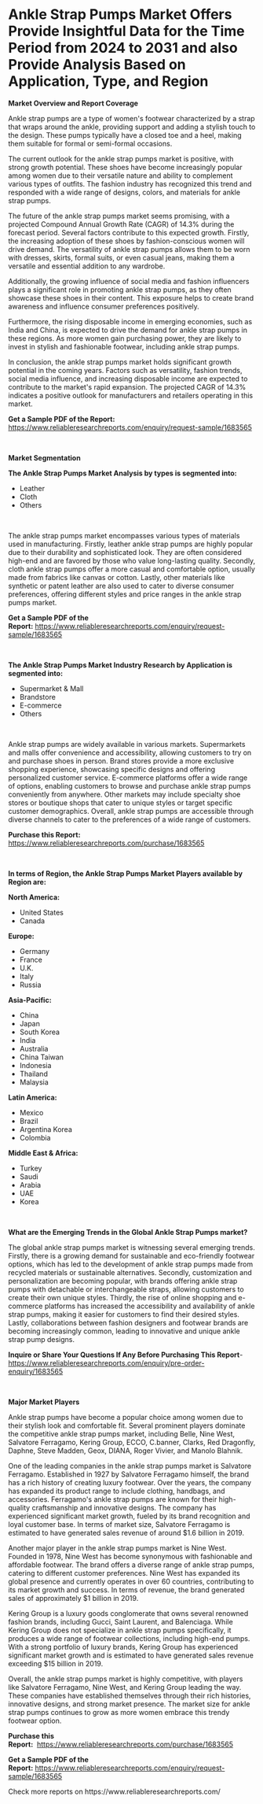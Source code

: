 <p><h1>Ankle Strap Pumps Market Offers Provide Insightful Data for the Time Period from 2024 to 2031 and also Provide Analysis Based on Application, Type, and Region</h1></p><p><strong>Market Overview and Report Coverage</strong></p>
<p><p>Ankle strap pumps are a type of women's footwear characterized by a strap that wraps around the ankle, providing support and adding a stylish touch to the design. These pumps typically have a closed toe and a heel, making them suitable for formal or semi-formal occasions.</p><p>The current outlook for the ankle strap pumps market is positive, with strong growth potential. These shoes have become increasingly popular among women due to their versatile nature and ability to complement various types of outfits. The fashion industry has recognized this trend and responded with a wide range of designs, colors, and materials for ankle strap pumps.</p><p>The future of the ankle strap pumps market seems promising, with a projected Compound Annual Growth Rate (CAGR) of 14.3% during the forecast period. Several factors contribute to this expected growth. Firstly, the increasing adoption of these shoes by fashion-conscious women will drive demand. The versatility of ankle strap pumps allows them to be worn with dresses, skirts, formal suits, or even casual jeans, making them a versatile and essential addition to any wardrobe.</p><p>Additionally, the growing influence of social media and fashion influencers plays a significant role in promoting ankle strap pumps, as they often showcase these shoes in their content. This exposure helps to create brand awareness and influence consumer preferences positively.</p><p>Furthermore, the rising disposable income in emerging economies, such as India and China, is expected to drive the demand for ankle strap pumps in these regions. As more women gain purchasing power, they are likely to invest in stylish and fashionable footwear, including ankle strap pumps.</p><p>In conclusion, the ankle strap pumps market holds significant growth potential in the coming years. Factors such as versatility, fashion trends, social media influence, and increasing disposable income are expected to contribute to the market's rapid expansion. The projected CAGR of 14.3% indicates a positive outlook for manufacturers and retailers operating in this market.</p></p>
<p><strong>Get a Sample PDF of the Report:</strong> <a href="https://www.reliableresearchreports.com/enquiry/request-sample/1683565">https://www.reliableresearchreports.com/enquiry/request-sample/1683565</a></p>
<p>&nbsp;</p>
<p><strong>Market Segmentation</strong></p>
<p><strong>The Ankle Strap Pumps Market Analysis by types is segmented into:</strong></p>
<p><ul><li>Leather</li><li>Cloth</li><li>Others</li></ul></p>
<p>&nbsp;</p>
<p><p>The ankle strap pumps market encompasses various types of materials used in manufacturing. Firstly, leather ankle strap pumps are highly popular due to their durability and sophisticated look. They are often considered high-end and are favored by those who value long-lasting quality. Secondly, cloth ankle strap pumps offer a more casual and comfortable option, usually made from fabrics like canvas or cotton. Lastly, other materials like synthetic or patent leather are also used to cater to diverse consumer preferences, offering different styles and price ranges in the ankle strap pumps market.</p></p>
<p><strong>Get a Sample PDF of the Report:</strong>&nbsp;<a href="https://www.reliableresearchreports.com/enquiry/request-sample/1683565">https://www.reliableresearchreports.com/enquiry/request-sample/1683565</a></p>
<p>&nbsp;</p>
<p><strong>The Ankle Strap Pumps Market Industry Research by Application is segmented into:</strong></p>
<p><ul><li>Supermarket & Mall</li><li>Brandstore</li><li>E-commerce</li><li>Others</li></ul></p>
<p>&nbsp;</p>
<p><p>Ankle strap pumps are widely available in various markets. Supermarkets and malls offer convenience and accessibility, allowing customers to try on and purchase shoes in person. Brand stores provide a more exclusive shopping experience, showcasing specific designs and offering personalized customer service. E-commerce platforms offer a wide range of options, enabling customers to browse and purchase ankle strap pumps conveniently from anywhere. Other markets may include specialty shoe stores or boutique shops that cater to unique styles or target specific customer demographics. Overall, ankle strap pumps are accessible through diverse channels to cater to the preferences of a wide range of customers.</p></p>
<p><strong>Purchase this Report:</strong>&nbsp; <a href="https://www.reliableresearchreports.com/purchase/1683565">https://www.reliableresearchreports.com/purchase/1683565</a></p>
<p>&nbsp;</p>
<p><strong>In terms of Region, the Ankle Strap Pumps Market Players available by Region are:</strong></p>
<p>
    <p> <strong> North America: </strong>
        <ul>
            <li>United States</li>
            <li>Canada</li>
        </ul>
        </p> 
    <p> <strong> Europe: </strong>
        <ul>
            <li>Germany</li>
            <li>France</li>
            <li>U.K.</li>
            <li>Italy</li>
            <li>Russia</li>
        </ul>
        </p> 
    <p> <strong> Asia-Pacific: </strong>
        <ul>
            <li>China</li>
            <li>Japan</li>
            <li>South Korea</li>
            <li>India</li>
            <li>Australia</li>
            <li>China Taiwan</li>
            <li>Indonesia</li>
            <li>Thailand</li>
            <li>Malaysia</li>
        </ul>
        </p> 
    <p> <strong> Latin America: </strong>
        <ul>
            <li>Mexico</li>
            <li>Brazil</li>
            <li>Argentina Korea</li>
            <li>Colombia</li>
        </ul>
        </p> 
    <p> <strong> Middle East & Africa: </strong>
        <ul>
            <li>Turkey</li>
            <li>Saudi</li>
            <li>Arabia</li>
            <li>UAE</li>
            <li>Korea</li>
        </ul>
    </p>
    </p>
<p>&nbsp;</p>
<p><strong>What are the Emerging Trends in the Global Ankle Strap Pumps market?</strong></p>
<p><p>The global ankle strap pumps market is witnessing several emerging trends. Firstly, there is a growing demand for sustainable and eco-friendly footwear options, which has led to the development of ankle strap pumps made from recycled materials or sustainable alternatives. Secondly, customization and personalization are becoming popular, with brands offering ankle strap pumps with detachable or interchangeable straps, allowing customers to create their own unique styles. Thirdly, the rise of online shopping and e-commerce platforms has increased the accessibility and availability of ankle strap pumps, making it easier for customers to find their desired styles. Lastly, collaborations between fashion designers and footwear brands are becoming increasingly common, leading to innovative and unique ankle strap pump designs.</p></p>
<p><strong>Inquire or Share Your Questions If Any Before Purchasing This Report</strong>- <a href="https://www.reliableresearchreports.com/enquiry/pre-order-enquiry/1683565">https://www.reliableresearchreports.com/enquiry/pre-order-enquiry/1683565</a></p>
<p>&nbsp;</p>
<p><strong>Major Market Players</strong></p>
<p><p>Ankle strap pumps have become a popular choice among women due to their stylish look and comfortable fit. Several prominent players dominate the competitive ankle strap pumps market, including Belle, Nine West, Salvatore Ferragamo, Kering Group, ECCO, C.banner, Clarks, Red Dragonfly, Daphne, Steve Madden, Geox, DIANA, Roger Vivier, and Manolo Blahnik.</p><p>One of the leading companies in the ankle strap pumps market is Salvatore Ferragamo. Established in 1927 by Salvatore Ferragamo himself, the brand has a rich history of creating luxury footwear. Over the years, the company has expanded its product range to include clothing, handbags, and accessories. Ferragamo's ankle strap pumps are known for their high-quality craftsmanship and innovative designs. The company has experienced significant market growth, fueled by its brand recognition and loyal customer base. In terms of market size, Salvatore Ferragamo is estimated to have generated sales revenue of around $1.6 billion in 2019.</p><p>Another major player in the ankle strap pumps market is Nine West. Founded in 1978, Nine West has become synonymous with fashionable and affordable footwear. The brand offers a diverse range of ankle strap pumps, catering to different customer preferences. Nine West has expanded its global presence and currently operates in over 60 countries, contributing to its market growth and success. In terms of revenue, the brand generated sales of approximately $1 billion in 2019.</p><p>Kering Group is a luxury goods conglomerate that owns several renowned fashion brands, including Gucci, Saint Laurent, and Balenciaga. While Kering Group does not specialize in ankle strap pumps specifically, it produces a wide range of footwear collections, including high-end pumps. With a strong portfolio of luxury brands, Kering Group has experienced significant market growth and is estimated to have generated sales revenue exceeding $15 billion in 2019.</p><p>Overall, the ankle strap pumps market is highly competitive, with players like Salvatore Ferragamo, Nine West, and Kering Group leading the way. These companies have established themselves through their rich histories, innovative designs, and strong market presence. The market size for ankle strap pumps continues to grow as more women embrace this trendy footwear option.</p></p>
<p><strong>Purchase this Report:</strong>&nbsp;&nbsp;<a href="https://www.reliableresearchreports.com/purchase/1683565">https://www.reliableresearchreports.com/purchase/1683565</a></p>
<p></p>
<p><strong>Get a Sample PDF of the Report:</strong>&nbsp;<a href="https://www.reliableresearchreports.com/enquiry/request-sample/1683565">https://www.reliableresearchreports.com/enquiry/request-sample/1683565</a></p>
<p>Check more reports on https://www.reliableresearchreports.com/</p>